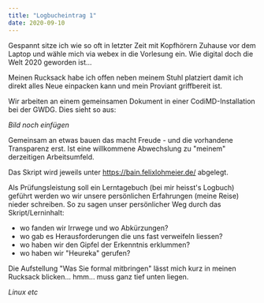 ```yaml
---
title: "Logbucheintrag 1"
date: 2020-09-10
---
```


Gespannt sitze ich wie so oft in letzter Zeit mit Kopfhörern Zuhause vor dem Laptop und wähle mich via webex in die Vorlesung ein. Wie digital doch die Welt 2020 geworden ist...

Meinen Rucksack habe ich offen neben meinem Stuhl platziert damit ich direkt alles Neue einpacken kann und mein Proviant griffbereit ist. 



Wir arbeiten an einem gemeinsamen Dokument in einer CodiMD-Installation bei der GWDG. Dies sieht so aus:

*Bild noch einfügen*

Gemeinsam an etwas bauen das macht Freude - und die vorhandene Transparenz erst. Ist eine willkommene Abwechslung zu "meinem" derzeitigen Arbeitsumfeld.

Das Skript wird jeweils unter https://bain.felixlohmeier.de/ abgelegt.

Als Prüfungsleistung soll ein Lerntagebuch (bei mir heisst's Logbuch) geführt werden wo wir unsere persönlichen Erfahrungen (meine Reise) nieder schreiben. So zu sagen unser persönlicher Weg durch das Skript/Lerninhalt:
- wo fanden wir Irrwege und wo Abkürzungen?
- wo gab es Herausforderungen die uns fast verweifeln liessen?
- wo haben wir den Gipfel der Erkenntnis erklummen?
- wo haben wir "Heureka" gerufen?

Die Aufstellung "Was Sie formal mitbringen" lässt mich kurz in meinen Rucksack blicken... hmm... muss ganz tief unten liegen.

*Linux
etc*

